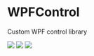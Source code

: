 # WPFControl
Custom WPF control library

[![](https://img.shields.io/badge/build-success-brightgreen.svg)](https://github.com/EdnaCoder/XExten.WPFControls)
[![](https://img.shields.io/badge/nuget-v1.0.0-blue.svg)](https://www.nuget.org/packages/XExten.WPFControls/1.0.0)
![](https://img.shields.io/badge/Download-0K-brightgreen)
